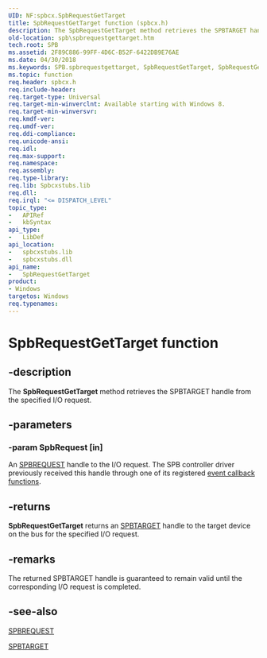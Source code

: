 ```yaml
---
UID: NF:spbcx.SpbRequestGetTarget
title: SpbRequestGetTarget function (spbcx.h)
description: The SpbRequestGetTarget method retrieves the SPBTARGET handle from the specified I/O request.
old-location: spb\spbrequestgettarget.htm
tech.root: SPB
ms.assetid: 2F89C886-99FF-4D6C-B52F-6422DB9E76AE
ms.date: 04/30/2018
ms.keywords: SPB.spbrequestgettarget, SpbRequestGetTarget, SpbRequestGetTarget method [Buses], spbcx/SpbRequestGetTarget
ms.topic: function
req.header: spbcx.h
req.include-header: 
req.target-type: Universal
req.target-min-winverclnt: Available starting with Windows 8.
req.target-min-winversvr: 
req.kmdf-ver: 
req.umdf-ver: 
req.ddi-compliance: 
req.unicode-ansi: 
req.idl: 
req.max-support: 
req.namespace: 
req.assembly: 
req.type-library: 
req.lib: Spbcxstubs.lib
req.dll: 
req.irql: "<= DISPATCH_LEVEL"
topic_type:
-	APIRef
-	kbSyntax
api_type:
-	LibDef
api_location:
-	spbcxstubs.lib
-	spbcxstubs.dll
api_name:
-	SpbRequestGetTarget
product:
- Windows
targetos: Windows
req.typenames: 
---
```


# SpbRequestGetTarget function


## -description


The <b>SpbRequestGetTarget</b> method retrieves the SPBTARGET handle from the specified I/O request.


## -parameters




### -param SpbRequest [in]

An <a href="https://docs.microsoft.com/windows-hardware/drivers/spb/spbcx-object-handles">SPBREQUEST</a> handle to the I/O request. The SPB controller driver previously received this handle through one of its registered <a href="https://msdn.microsoft.com/1DA1FF41-FB01-45CC-B0C1-EAF2C81D0CDA">event callback functions</a>.


## -returns



<b>SpbRequestGetTarget</b> returns an <a href="https://docs.microsoft.com/windows-hardware/drivers/spb/spbcx-object-handles">SPBTARGET</a> handle to the target device on the bus for the specified I/O request.




## -remarks



The returned SPBTARGET handle is guaranteed to remain valid until the corresponding I/O request is completed.




## -see-also




<a href="https://docs.microsoft.com/windows-hardware/drivers/spb/spbcx-object-handles">SPBREQUEST</a>



<a href="https://docs.microsoft.com/windows-hardware/drivers/spb/spbcx-object-handles">SPBTARGET</a>
 

 

